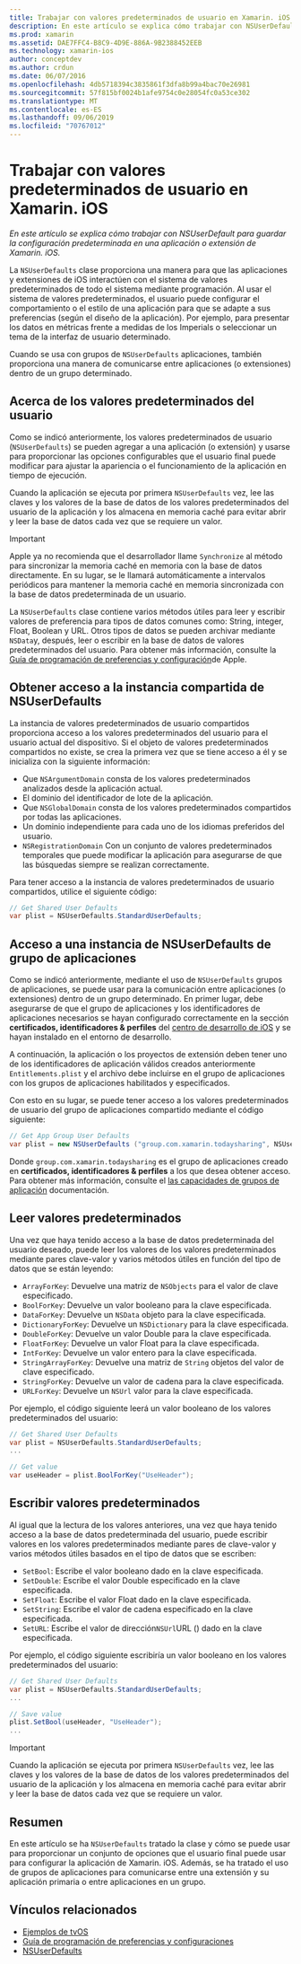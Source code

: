 ```yaml
---
title: Trabajar con valores predeterminados de usuario en Xamarin. iOS
description: En este artículo se explica cómo trabajar con NSUserDefaults para guardar la configuración predeterminada en una aplicación o extensión de Xamarin iOS. Describe NSUserDefaults en un nivel alto y describe cómo leer y escribir valores.
ms.prod: xamarin
ms.assetid: DAE7FFC4-B8C9-4D9E-886A-9B2388452EEB
ms.technology: xamarin-ios
author: conceptdev
ms.author: crdun
ms.date: 06/07/2016
ms.openlocfilehash: 4db5718394c3835861f3dfa8b99a4bac70e26981
ms.sourcegitcommit: 57f815bf0024b1afe9754c0e28054fc0a53ce302
ms.translationtype: MT
ms.contentlocale: es-ES
ms.lasthandoff: 09/06/2019
ms.locfileid: "70767012"
---
```

# <a name="working-with-user-defaults-in-xamarinios"></a>Trabajar con valores predeterminados de usuario en Xamarin. iOS

_En este artículo se explica cómo trabajar con NSUserDefault para guardar la configuración predeterminada en una aplicación o extensión de Xamarin. iOS._

La `NSUserDefaults` clase proporciona una manera para que las aplicaciones y extensiones de iOS interactúen con el sistema de valores predeterminados de todo el sistema mediante programación. Al usar el sistema de valores predeterminados, el usuario puede configurar el comportamiento o el estilo de una aplicación para que se adapte a sus preferencias (según el diseño de la aplicación). Por ejemplo, para presentar los datos en métricas frente a medidas de los Imperials o seleccionar un tema de la interfaz de usuario determinado.

Cuando se usa con grupos de `NSUserDefaults` aplicaciones, también proporciona una manera de comunicarse entre aplicaciones (o extensiones) dentro de un grupo determinado.

<a name="About-User-Defaults" />

## <a name="about-user-defaults"></a>Acerca de los valores predeterminados del usuario

Como se indicó anteriormente, los valores predeterminados de usuario (`NSUserDefaults`) se pueden agregar a una aplicación (o extensión) y usarse para proporcionar las opciones configurables que el usuario final puede modificar para ajustar la apariencia o el funcionamiento de la aplicación en tiempo de ejecución.

Cuando la aplicación se ejecuta por primera `NSUserDefaults` vez, lee las claves y los valores de la base de datos de los valores predeterminados del usuario de la aplicación y los almacena en memoria caché para evitar abrir y leer la base de datos cada vez que se requiere un valor. 

> [!IMPORTANT]
> Apple ya no recomienda que el desarrollador llame `Synchronize` al método para sincronizar la memoria caché en memoria con la base de datos directamente. En su lugar, se le llamará automáticamente a intervalos periódicos para mantener la memoria caché en memoria sincronizada con la base de datos predeterminada de un usuario.

La `NSUserDefaults` clase contiene varios métodos útiles para leer y escribir valores de preferencia para tipos de datos comunes como: String, integer, Float, Boolean y URL. Otros tipos de datos se pueden archivar mediante `NSData`y, después, leer o escribir en la base de datos de valores predeterminados del usuario. Para obtener más información, consulte la [Guía de programación de preferencias y configuración](https://developer.apple.com/library/mac/documentation/Cocoa/Conceptual/UserDefaults/Introduction/Introduction.html#//apple_ref/doc/uid/10000059i)de Apple.

<a name="Accessing-the-Shared-NSUserDefaults-Instance" />

## <a name="accessing-the-shared-nsuserdefaults-instance"></a>Obtener acceso a la instancia compartida de NSUserDefaults 

La instancia de valores predeterminados de usuario compartidos proporciona acceso a los valores predeterminados del usuario para el usuario actual del dispositivo. Si el objeto de valores predeterminados compartidos no existe, se crea la primera vez que se tiene acceso a él y se inicializa con la siguiente información:

- Que `NSArgumentDomain` consta de los valores predeterminados analizados desde la aplicación actual.
- El dominio del identificador de lote de la aplicación.
- Que `NSGlobalDomain` consta de los valores predeterminados compartidos por todas las aplicaciones.
- Un dominio independiente para cada uno de los idiomas preferidos del usuario.
- `NSRegistrationDomain` Con un conjunto de valores predeterminados temporales que puede modificar la aplicación para asegurarse de que las búsquedas siempre se realizan correctamente.

Para tener acceso a la instancia de valores predeterminados de usuario compartidos, utilice el siguiente código:

```csharp
// Get Shared User Defaults
var plist = NSUserDefaults.StandardUserDefaults;
```

<a name="Accessing-an-App-Group-NSUserDefaults-Instance" />

## <a name="accessing-an-app-group-nsuserdefaults-instance"></a>Acceso a una instancia de NSUserDefaults de grupo de aplicaciones

Como se indicó anteriormente, mediante el uso de `NSUserDefaults` grupos de aplicaciones, se puede usar para la comunicación entre aplicaciones (o extensiones) dentro de un grupo determinado. En primer lugar, debe asegurarse de que el grupo de aplicaciones y los identificadores de aplicaciones necesarios se hayan configurado correctamente en la sección **certificados, identificadores & perfiles** del [centro de desarrollo de iOS](https://developer.apple.com/devcenter/ios/) y se hayan instalado en el entorno de desarrollo.

A continuación, la aplicación o los proyectos de extensión deben tener uno de los identificadores de aplicación válidos creados anteriormente `Entitlements.plist` y el archivo debe incluirse en el grupo de aplicaciones con los grupos de aplicaciones habilitados y especificados.

Con esto en su lugar, se puede tener acceso a los valores predeterminados de usuario del grupo de aplicaciones compartido mediante el código siguiente:

```csharp
// Get App Group User Defaults
var plist = new NSUserDefaults ("group.com.xamarin.todaysharing", NSUserDefaultsType.SuiteName);
```

Donde `group.com.xamarin.todaysharing` es el grupo de aplicaciones creado en **certificados, identificadores & perfiles** a los que desea obtener acceso. Para obtener más información, consulte el [las capacidades de grupos de aplicación](~/ios/deploy-test/provisioning/capabilities/app-groups-capabilities.md) documentación.

<a name="Reading-Default-Values" />

## <a name="reading-default-values"></a>Leer valores predeterminados

Una vez que haya tenido acceso a la base de datos predeterminada del usuario deseado, puede leer los valores de los valores predeterminados mediante pares clave-valor y varios métodos útiles en función del tipo de datos que se están leyendo:

- `ArrayForKey`: Devuelve una matriz de `NSObjects` para el valor de clave especificado.
- `BoolForKey`: Devuelve un valor booleano para la clave especificada.
- `DataForKey`: Devuelve un `NSData` objeto para la clave especificada.
- `DictionaryForKey`: Devuelve un `NSDictionary` para la clave especificada.
- `DoubleForKey`: Devuelve un valor Double para la clave especificada.
- `FloatForKey`: Devuelve un valor Float para la clave especificada.
- `IntForKey`: Devuelve un valor entero para la clave especificada.
- `StringArrayForKey`: Devuelve una matriz de `String` objetos del valor de clave especificado.
- `StringForKey`: Devuelve un valor de cadena para la clave especificada.
- `URLForKey`: Devuelve un `NSUrl` valor para la clave especificada.

Por ejemplo, el código siguiente leerá un valor booleano de los valores predeterminados del usuario:

```csharp
// Get Shared User Defaults
var plist = NSUserDefaults.StandardUserDefaults;
...

// Get value
var useHeader = plist.BoolForKey("UseHeader");

```

<a name="Writing-Default-Values" />

## <a name="writing-default-values"></a>Escribir valores predeterminados

Al igual que la lectura de los valores anteriores, una vez que haya tenido acceso a la base de datos predeterminada del usuario, puede escribir valores en los valores predeterminados mediante pares de clave-valor y varios métodos útiles basados en el tipo de datos que se escriben:

- `SetBool`: Escribe el valor booleano dado en la clave especificada.
- `SetDouble`: Escribe el valor Double especificado en la clave especificada.
- `SetFloat`: Escribe el valor Float dado en la clave especificada.
- `SetString`: Escribe el valor de cadena especificado en la clave especificada.
- `SetURL`: Escribe el valor de dirección`NSUrl`URL () dado en la clave especificada.

Por ejemplo, el código siguiente escribiría un valor booleano en los valores predeterminados del usuario:

```csharp
// Get Shared User Defaults
var plist = NSUserDefaults.StandardUserDefaults;
...

// Save value
plist.SetBool(useHeader, "UseHeader");
...

```

> [!IMPORTANT]
> Cuando la aplicación se ejecuta por primera `NSUserDefaults` vez, lee las claves y los valores de la base de datos de los valores predeterminados del usuario de la aplicación y los almacena en memoria caché para evitar abrir y leer la base de datos cada vez que se requiere un valor.

<a name="Summary" />

## <a name="summary"></a>Resumen

En este artículo se ha `NSUserDefaults` tratado la clase y cómo se puede usar para proporcionar un conjunto de opciones que el usuario final puede usar para configurar la aplicación de Xamarin. iOS. Además, se ha tratado el uso de grupos de aplicaciones para comunicarse entre una extensión y su aplicación primaria o entre aplicaciones en un grupo.

## <a name="related-links"></a>Vínculos relacionados

- [Ejemplos de tvOS](https://docs.microsoft.com/samples/browse/?products=xamarin&term=Xamarin.iOS+tvOS)
- [Guía de programación de preferencias y configuraciones](https://developer.apple.com/library/mac/documentation/Cocoa/Conceptual/UserDefaults/Introduction/Introduction.html#//apple_ref/doc/uid/10000059i)
- [NSUserDefaults](https://developer.apple.com/library/mac/documentation/Cocoa/Reference/Foundation/Classes/NSUserDefaults_Class/#//apple_ref/doc/constant_group/NSUserDefaults_Domains)

